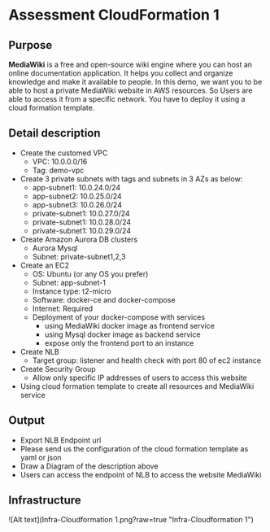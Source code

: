 # Assessment CloudFormation 1
## Purpose
<b>MediaWiki</b> is a free and open-source wiki engine where you can host an online documentation application.
It helps you collect and organize knowledge and make it available to people.
In this demo, we want you to be able to host a private MediaWiki website in AWS resources. So Users are able to access it from a specific
network.
You have to deploy it using a cloud formation template.

## Detail description

- Create the customed VPC 
    - VPC: 10.0.0.0/16
    - Tag: demo-vpc
- Create 3 private subnets with tags and subnets in 3 AZs as below:
    - app-subnet1: 10.0.24.0/24
    - app-subnet2: 10.0.25.0/24
    - app-subnet3: 10.0.26.0/24
    - private-subnet1: 10.0.27.0/24
    - private-subnet1: 10.0.28.0/24
    - private-subnet1: 10.0.29.0/24
- Create Amazon Aurora DB clusters
    - Aurora Mysql
    - Subnet: private-subnet1,2,3
- Create an EC2
    - OS: Ubuntu (or any OS you prefer)
    - Subnet: app-subnet-1
    - Instance type: t2-micro
    - Software: docker-ce and docker-compose
    - Internet: Required
    - Deployment of your docker-compose with services
        - using MediaWiki docker image as frontend service
        - using Mysql docker image as backend service
        - expose only the frontend port to an instance
- Create NLB
    - Target group: listener and health check with port 80 of ec2 instance
- Create Security Group
    - Allow only specific IP addresses of users to access this website
- Using cloud formation template to create all resources and MediaWiki service
## Output
- Export NLB Endpoint url
- Please send us the configuration of the cloud formation template as yaml or json
- Draw a Diagram of the description above
- Users can access the endpoint of NLB to access the website MediaWiki

## Infrastructure
![Alt text](Infra-Cloudformation 1.png?raw=true "Infra-Cloudformation 1")